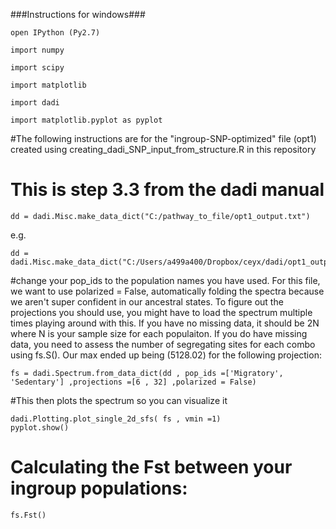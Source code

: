 ###Instructions for windows###
```
open IPython (Py2.7)

import numpy

import scipy

import matplotlib

import dadi

import matplotlib.pyplot as pyplot
```
#The following instructions are for the "ingroup-SNP-optimized" file (opt1) created using creating_dadi_SNP_input_from_structure.R in this repository
# This is step 3.3 from the dadi manual
```
dd = dadi.Misc.make_data_dict("C:/pathway_to_file/opt1_output.txt")
```
e.g.
```
dd = dadi.Misc.make_data_dict("C:/Users/a499a400/Dropbox/ceyx/dadi/opt1_output.txt")
```
#change your pop_ids to the population names you have used. For this file, we want to use polarized = False, automatically folding the spectra because we aren't super confident in our ancestral states. To figure out the projections you should use, you might have to load the spectrum multiple times playing around with this. If you have no missing data, it should be 2N where N is your sample size for each populaiton. If you do have missing data, you need to assess the number of segregating sites for each combo using fs.S(). Our max ended up being (5128.02) for the following projection:
```
fs = dadi.Spectrum.from_data_dict(dd , pop_ids =['Migratory',	'Sedentary'] ,projections =[6 , 32] ,polarized = False)
```
#This then plots the spectrum so you can visualize it
```
dadi.Plotting.plot_single_2d_sfs( fs , vmin =1)
pyplot.show()
```
# Calculating the Fst between your ingroup populations:
```
fs.Fst()
```

